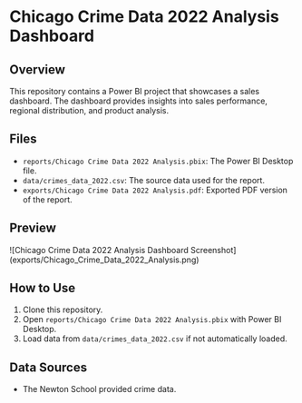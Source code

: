 # Chicago Crime Data 2022 Analysis Dashboard

## Overview
This repository contains a Power BI project that showcases a sales dashboard. The dashboard provides insights into sales performance, regional distribution, and product analysis.

## Files
- `reports/Chicago Crime Data 2022 Analysis.pbix`: The Power BI Desktop file.
- `data/crimes_data_2022.csv`: The source data used for the report.
- `exports/Chicago Crime Data 2022 Analysis.pdf`: Exported PDF version of the report.

## Preview
![Chicago Crime Data 2022 Analysis Dashboard Screenshot] (exports/Chicago_Crime_Data_2022_Analysis.png)

## How to Use
1. Clone this repository.
2. Open `reports/Chicago Crime Data 2022 Analysis.pbix` with Power BI Desktop.
3. Load data from `data/crimes_data_2022.csv` if not automatically loaded.

## Data Sources
- The Newton School provided crime data.
